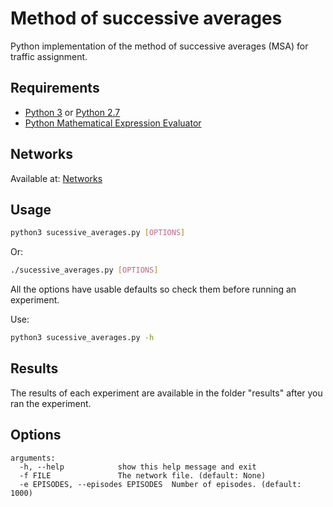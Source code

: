 # Method of successive averages
Python implementation of the method of successive averages (MSA) for traffic assignment.

## Requirements
 * [Python 3](https://www.python.org/downloads/) or [Python 2.7](https://www.python.org/downloads/)
 * [Python Mathematical Expression Evaluator](https://pypi.python.org/pypi/py_expression_eval)
 
 ## Networks
 Available at:  [Networks](https://github.com/maslab-ufrgs/transportation_networks)
 
## Usage

```sh
python3 sucessive_averages.py [OPTIONS]
```
Or:
```sh
./sucessive_averages.py [OPTIONS]
```

All the options have usable defaults so check them before running an experiment.

Use:

```sh
python3 sucessive_averages.py -h
```

## Results
The results of each experiment are available in the folder "results" after you ran the experiment.

## Options

```
arguments:
  -h, --help            show this help message and exit
  -f FILE               The network file. (default: None)
  -e EPISODES, --episodes EPISODES  Number of episodes. (default: 1000)
```
